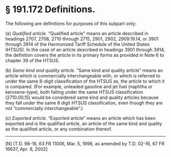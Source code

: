 # § 191.172   Definitions.

The following are definitions for purposes of this subpart only:


(a) *Qualified article.* “Qualified article” means an article described in headings 2707, 2708, 2710 through 2715, 2901, 2902, 2909.19.14, or 3901 through 3914 of the Harmonized Tariff Schedule of the United States (HTSUS). In the case of an article described in headings 3901 through 3914, the definition covers the article in its primary forms as provided in Note 6 to chapter 39 of the HTSUS. 


(b) *Same kind and quality article.* “Same kind and quality article” means an article which is commercially interchangeable with, or which is referred to under the same 8-digit classification of the HTSUS as, the article to which it is compared. (For example, unleaded gasoline and jet fuel (naphtha or kerosene-type), both falling under the same HTSUS classification (2710.00.15) would be considered same kind and quality articles because they fall under the same 8 digit HTSUS classification, even though they are not “commercially interchangeable”.)


(c) *Exported article.* “Exported article” means an article which has been exported and is the qualified article, an article of the same kind and quality as the qualified article, or any combination thereof.



---

[N] [T.D. 98-16, 63 FR 11006, Mar. 5, 1998, as amended by T.D. 02-16, 67 FR 16637, Apr. 8, 2002]




